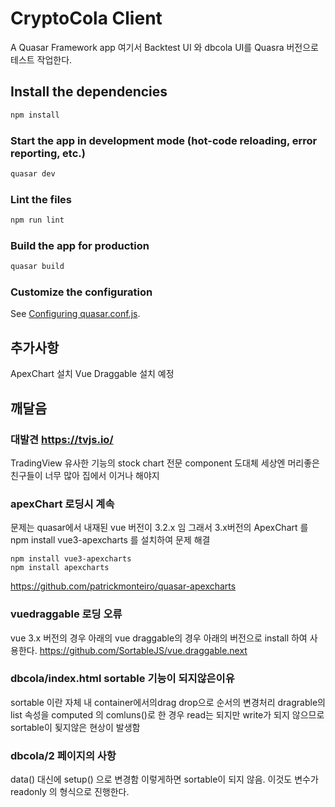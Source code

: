 # CryptoCola Client

A Quasar Framework app
여기서 Backtest UI 와 dbcola UI를 Quasra 버전으로 테스트 작업한다.
## Install the dependencies
```bash
npm install
```

### Start the app in development mode (hot-code reloading, error reporting, etc.)
```bash
quasar dev
```

### Lint the files
```bash
npm run lint
```

### Build the app for production
```bash
quasar build
```

### Customize the configuration
See [Configuring quasar.conf.js](https://quasar.dev/quasar-cli/quasar-conf-js).

## 추가사항
ApexChart 설치
Vue Draggable 설치 예정

## 깨달음
### 대발견 https://tvjs.io/
TradingView 유사한 기능의 stock chart 전문 component
도대체 세상엔 머리좋은 친구들이 너무 많아 
집에서 이거나 해야지

### apexChart 로딩시 계속
문제는 quasar에서 내재된 vue 버전이 3.2.x 임 
그래서 3.x버전의 ApexChart 를 npm install vue3-apexcharts 를 설치하여 문제 해결
```
npm install vue3-apexcharts
npm install apexcharts
```

https://github.com/patrickmonteiro/quasar-apexcharts


### vuedraggable 로딩 오류
vue 3.x 버전의 경우 아래의 vue draggable의 경우 아래의 버전으로 install 하여 사용한다. 
https://github.com/SortableJS/vue.draggable.next

### dbcola/index.html  sortable 기능이 되지않은이유
sortable 이란 자체 내 container에서의drag drop으로 순서의 변경처리
dragrable의 list 속성을 computed 의 comluns()로 한 경우 read는 되지만 write가 되지 않으므로 
sortable이 됮지않은 현상이 발생함 

### dbcola/2   페이지의 사항
data() 대신에 setup() 으로 변경함 
이렇게하면 sortable이 되지 않음. 이것도 변수가 readonly 의 형식으로 진행한다.

